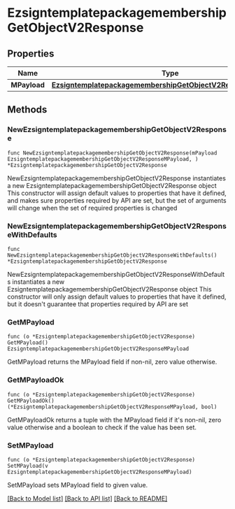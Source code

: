 # EzsigntemplatepackagemembershipGetObjectV2Response

## Properties

Name | Type | Description | Notes
------------ | ------------- | ------------- | -------------
**MPayload** | [**EzsigntemplatepackagemembershipGetObjectV2ResponseMPayload**](EzsigntemplatepackagemembershipGetObjectV2ResponseMPayload.md) |  | 

## Methods

### NewEzsigntemplatepackagemembershipGetObjectV2Response

`func NewEzsigntemplatepackagemembershipGetObjectV2Response(mPayload EzsigntemplatepackagemembershipGetObjectV2ResponseMPayload, ) *EzsigntemplatepackagemembershipGetObjectV2Response`

NewEzsigntemplatepackagemembershipGetObjectV2Response instantiates a new EzsigntemplatepackagemembershipGetObjectV2Response object
This constructor will assign default values to properties that have it defined,
and makes sure properties required by API are set, but the set of arguments
will change when the set of required properties is changed

### NewEzsigntemplatepackagemembershipGetObjectV2ResponseWithDefaults

`func NewEzsigntemplatepackagemembershipGetObjectV2ResponseWithDefaults() *EzsigntemplatepackagemembershipGetObjectV2Response`

NewEzsigntemplatepackagemembershipGetObjectV2ResponseWithDefaults instantiates a new EzsigntemplatepackagemembershipGetObjectV2Response object
This constructor will only assign default values to properties that have it defined,
but it doesn't guarantee that properties required by API are set

### GetMPayload

`func (o *EzsigntemplatepackagemembershipGetObjectV2Response) GetMPayload() EzsigntemplatepackagemembershipGetObjectV2ResponseMPayload`

GetMPayload returns the MPayload field if non-nil, zero value otherwise.

### GetMPayloadOk

`func (o *EzsigntemplatepackagemembershipGetObjectV2Response) GetMPayloadOk() (*EzsigntemplatepackagemembershipGetObjectV2ResponseMPayload, bool)`

GetMPayloadOk returns a tuple with the MPayload field if it's non-nil, zero value otherwise
and a boolean to check if the value has been set.

### SetMPayload

`func (o *EzsigntemplatepackagemembershipGetObjectV2Response) SetMPayload(v EzsigntemplatepackagemembershipGetObjectV2ResponseMPayload)`

SetMPayload sets MPayload field to given value.



[[Back to Model list]](../README.md#documentation-for-models) [[Back to API list]](../README.md#documentation-for-api-endpoints) [[Back to README]](../README.md)


